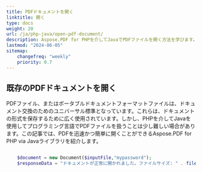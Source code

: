 ```yaml
---
title: PDFドキュメントを開く
linktitle: 開く
type: docs
weight: 20
url: /ja/php-java/open-pdf-document/
description: Aspose.PDF for PHPを介してJavaでPDFファイルを開く方法を学びます。
lastmod: "2024-06-05"
sitemap:
    changefreq: "weekly"
    priority: 0.7
---
```


## 既存のPDFドキュメントを開く

PDFファイル、またはポータブルドキュメントフォーマットファイルは、ドキュメント交換のためのユニバーサル標準となっています。これらは、ドキュメントの形式を保存するために広く使用されています。しかし、PHPを介してJavaを使用してプログラミング言語でPDFファイルを扱うことは少し難しい場合があります。この記事では、PDFを迅速かつ簡単に開くことができるAspose.PDF for PHP via Javaライブラリを紹介します。

```php

    $document = new Document($inputFile,"mypassword");
    $responseData = "ドキュメントが正常に開かれました。ファイルサイズ: " . filesize($inputFile);
```